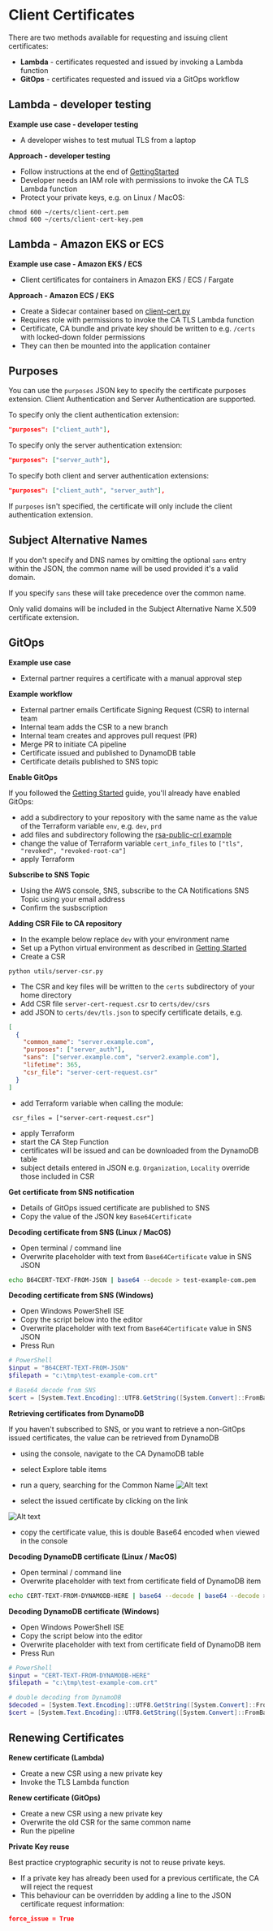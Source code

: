 # Client Certificates

There are two methods available for requesting and issuing client certificates:

* **Lambda** - certificates requested and issued by invoking a Lambda function
* **GitOps** - certificates requested and issued via a GitOps workflow

## Lambda - developer testing

**Example use case - developer testing**

* A developer wishes to test mutual TLS from a laptop

**Approach - developer testing**

* Follow instructions at the end of [GettingStarted](getting-started.md)
* Developer needs an IAM role with permissions to invoke the CA TLS Lambda function
* Protect your private keys, e.g. on Linux / MacOS:
```
chmod 600 ~/certs/client-cert.pem
chmod 600 ~/certs/client-cert-key.pem
```

## Lambda - Amazon EKS or ECS

**Example use case - Amazon EKS / ECS**

* Client certificates for containers in Amazon EKS / ECS / Fargate

**Approach - Amazon ECS / EKS**

* Create a Sidecar container based on [client-cert.py](https://github.com/serverless-ca/terraform-aws-ca/blob/main/utils/client-cert.py)
* Requires role with permissions to invoke the CA TLS Lambda function
* Certificate, CA bundle and private key should be written to e.g. `/certs` with locked-down folder permissions 
* They can then be mounted into the application container

## Purposes
You can use the `purposes` JSON key to specify the certificate purposes extension. Client Authentication and Server Authentication are supported.

To specify only the client authentication extension:
```json
"purposes": ["client_auth"],
```
To specify only the server authentication extension:
```json
"purposes": ["server_auth"],
```
To specify both client and server authentication extensions:
```json
"purposes": ["client_auth", "server_auth"],
```
If `purposes` isn't specified, the certificate will only include the client authentication extension.

## Subject Alternative Names
If you don't specify and DNS names by omitting the optional `sans` entry within the JSON, the common name will be used provided it's a valid domain.

If you specify `sans` these will take precedence over the common name.

Only valid domains will be included in the Subject Alternative Name X.509 certificate extension.

## GitOps

**Example use case**

* External partner requires a certificate with a manual approval step

**Example workflow**

* External partner emails Certificate Signing Request (CSR) to internal team
* Internal team adds the CSR to a new branch
* Internal team creates and approves pull request (PR)
* Merge PR to initiate CA pipeline
* Certificate issued and published to DynamoDB table
* Certificate details published to SNS topic

**Enable GitOps**

If you followed the [Getting Started](getting-started.md) guide, you'll already have enabled GitOps:

* add a subdirectory to your repository with the same name as the value of the Terraform variable `env`, e.g. `dev`, `prd`
* add files and subdirectory following the [rsa-public-crl example](https://github.com/serverless-ca/terraform-aws-ca/blob/main/examples/rsa-public-crl/README.md)  
* change the value of Terraform variable `cert_info_files` to  `["tls", "revoked", "revoked-root-ca"]`
* apply Terraform

**Subscribe to SNS Topic**

* Using the AWS console, SNS, subscribe to the CA Notifications SNS Topic using your email address
* Confirm the susbscription

**Adding CSR File to CA repository**

* In the example below replace `dev` with your environment name
* Set up a Python virtual environment as described in [Getting Started](getting-started.md)
* Create a CSR
```
python utils/server-csr.py
```
* The CSR and key files will be written to the `certs` subdirectory of your home directory
* Add CSR file `server-cert-request.csr` to `certs/dev/csrs`
* add JSON to `certs/dev/tls.json` to specify certificate details, e.g.
```json
[
  {
    "common_name": "server.example.com",
    "purposes": ["server_auth"],
    "sans": ["server.example.com", "server2.example.com"],
    "lifetime": 365,
    "csr_file": "server-cert-request.csr"
  }
]
```
* add Terraform variable when calling the module:
```
 csr_files = ["server-cert-request.csr"]
```
* apply Terraform
* start the CA Step Function
* certificates will be issued and can be downloaded from the DynamoDB table
* subject details entered in JSON e.g. `Organization`, `Locality` override those included in CSR

**Get certificate from SNS notification**

* Details of GitOps issued certificate are published to SNS
* Copy the value of the JSON key `Base64Certificate`

**Decoding certificate from SNS (Linux / MacOS)**

* Open terminal / command line
* Overwrite placeholder with text from `Base64Certificate` value in SNS JSON
```bash
echo B64CERT-TEXT-FROM-JSON | base64 --decode > test-example-com.pem
```

**Decoding certificate from SNS (Windows)**

* Open Windows PowerShell ISE
* Copy the script below into the editor
* Overwrite placeholder with text from `Base64Certificate` value in SNS JSON
* Press Run
```PowerShell
# PowerShell
$input = "B64CERT-TEXT-FROM-JSON"
$filepath = "c:\tmp\test-example-com.crt"

# Base64 decode from SNS
$cert = [System.Text.Encoding]::UTF8.GetString([System.Convert]::FromBase64String($input)) | Out-File -FilePath $filepath
```

**Retrieving certificates from DynamoDB**

If you haven't subscribed to SNS, or you want to retrieve a non-GitOps issued certificates, the value can be retrieved from DynamoDB

* using the console, navigate to the CA DynamoDB table
* select Explore table items
* run a query, searching for the Common Name
![Alt text](assets/images/dynamodb-test-server-cert.png?raw=true "DynamoDB query")

* select the issued certificate by clicking on the link

![Alt text](assets/images/dynamodb-test-server-cert-details.png?raw=true "DynamoDB item details")

* copy the certificate value, this is double Base64 encoded when viewed in the console

**Decoding DynamoDB certificate (Linux / MacOS)**

* Open terminal / command line
* Overwrite placeholder with text from certificate field of DynamoDB item
```bash
echo CERT-TEXT-FROM-DYNAMODB-HERE | base64 --decode | base64 --decode > test-example-com.pem
```

**Decoding DynamoDB certificate (Windows)**

* Open Windows PowerShell ISE
* Copy the script below into the editor
* Overwrite placeholder with text from certificate field of DynamoDB item
* Press Run
```PowerShell
# PowerShell
$input = "CERT-TEXT-FROM-DYNAMODB-HERE"
$filepath = "c:\tmp\test-example-com.crt"

# double decoding from DynamoDB
$decoded = [System.Text.Encoding]::UTF8.GetString([System.Convert]::FromBase64String($input))
$cert = [System.Text.Encoding]::UTF8.GetString([System.Convert]::FromBase64String($decoded)) | Out-File -FilePath $filepath
```

## Renewing Certificates

**Renew certificate (Lambda)**

* Create a new CSR using a new private key
* Invoke the TLS Lambda function

**Renew certificate (GitOps)**

* Create a new CSR using a new private key
* Overwrite the old CSR for the same common name
* Run the pipeline

**Private Key reuse**

Best practice cryptographic security is not to reuse private keys.
* If a private key has already been used for a previous certificate, the CA will reject the request
* This behaviour can be overridden by adding a line to the JSON certificate request information:
```json
force_issue = True
```